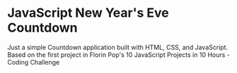 # JavaScript New Year's Eve Countdown

Just a simple Countdown application built with HTML, CSS, and JavaScript. Based on the first project in Florin Pop's 10 JavaScript Projects in 10 Hours - Coding Challenge
